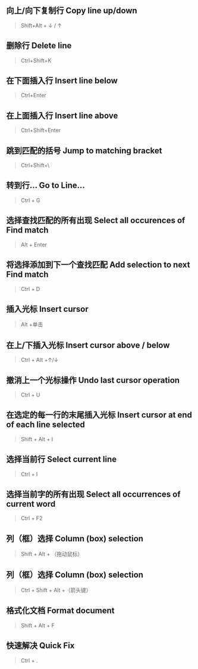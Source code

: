 ## 向上/向下复制行 Copy line up/down
>Shift+Alt + ↓ / ↑

## 删除行 Delete line
>Ctrl+Shift+K	

## 在下面插入行 Insert line below
>Ctrl+Enter	

## 在上面插入行 Insert line above
>Ctrl+Shift+Enter	

## 跳到匹配的括号 Jump to matching bracket
>Ctrl+Shift+\	

## 转到行... Go to Line...
>Ctrl + G	

## 选择查找匹配的所有出现 Select all occurences of Find match
>Alt + Enter

## 将选择添加到下一个查找匹配 Add selection to next Find match
>Ctrl + D

## 插入光标 Insert cursor
>Alt +单击

## 在上/下插入光标 Insert cursor above / below
>Ctrl + Alt +↑/↓

## 撤消上一个光标操作 Undo last cursor operation
>Ctrl + U

## 在选定的每一行的末尾插入光标 Insert cursor at end of each line selected
>Shift + Alt + I

## 选择当前行 Select current line
>Ctrl + I


## 选择当前字的所有出现 Select all occurrences of current word
>Ctrl + F2

## 列（框）选择 Column (box) selection
>Shift + Alt + （拖动鼠标）

## 列（框）选择 Column (box) selection
>Ctrl + Shift + Alt +（箭头键）

## 格式化文档 Format document
>Shift + Alt + F

## 快速解决 Quick Fix
>Ctrl + .
